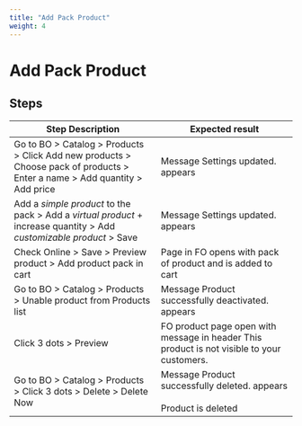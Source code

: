 ```yaml
---
title: "Add Pack Product"
weight: 4
---
```


# Add Pack Product
## Steps
| Step Description | Expected result |
| ----- | ----- |
| Go to BO > Catalog > Products > Click Add new products > Choose pack of products > Enter a name > Add quantity > Add price | Message Settings updated. appears |
| Add a *simple product* to the pack > Add a *virtual product* + increase quantity > Add *customizable product* > Save | Message Settings updated. appears |
| Check Online > Save > Preview product > Add product pack in cart | Page in FO opens with pack of product and is added to cart |
| Go to BO > Catalog > Products > Unable product from Products list | Message Product successfully deactivated. appears |
| Click 3 dots > Preview | FO product page open with message in header This product is not visible to your customers. |
| Go to BO > Catalog > Products > Click 3 dots > Delete > Delete Now | Message Product successfully deleted. appears<br><br>Product is deleted |
